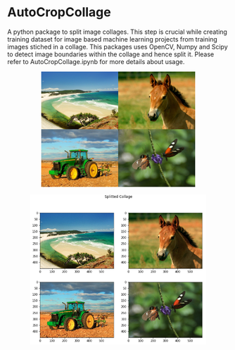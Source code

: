 # AutoCropCollage
A python package to split image collages. This step is crucial while creating training dataset for image based machine learning projects from training images stiched in a collage. This packages uses OpenCV, Numpy and Scipy to detect image boundaries within the collage and hence split it. Please refer to AutoCropCollage.ipynb for more details about usage.


<p align="center">
  <img src="resources/collage.png" width="350">
</p>

<p align="center">
  <img src="resources/splitted_collage.png" width="400">
</p>


